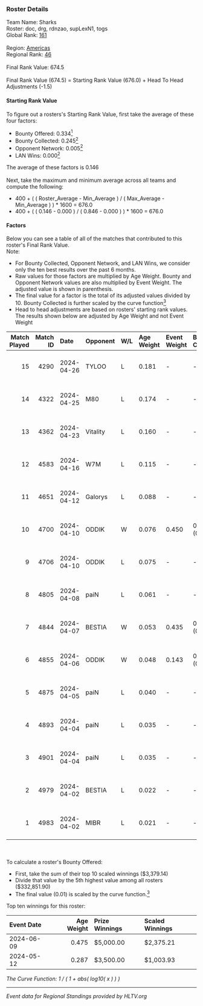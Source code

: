 ### Roster Details<br />
Team Name: Sharks<br />
Roster: doc, drg, rdnzao, supLexN1, togs<br />
Global Rank: [161](../../standings_global_2024_09_26.md)<br />
<br />
Region: [Americas]( ../../standings_americas_2024_09_26.md)<br />
Regional Rank: [46]( ../../standings_americas_2024_09_26.md)<br />
<br />
Final Rank Value:  674.5<br />
<br />
Final Rank Value (674.5) = Starting Rank Value (676.0) + Head To Head Adjustments (-1.5)<br />

#### Starting Rank Value<br />
To figure out a rosters's Starting Rank Value, first take the average of these four factors:<br />
- Bounty Offered: 0.334[<sup>1</sup>](#table2)
- Bounty Collected: 0.245[<sup>2</sup>](#table1)
- Opponent Network: 0.005[<sup>2</sup>](#table1)
- LAN Wins: 0.000[<sup>2</sup>](#table1)

The average of these factors is 0.146<br />
<br />
Next, take the maximum and minimum average across all teams and compute the following:<br />
- 400 + ( ( Roster_Average - Min_Average ) / ( Max_Average - Min_Average ) ) * 1600 = 676.0
- 400 + ( ( 0.146 - 0.000 ) / ( 0.846 - 0.000 ) ) * 1600 = 676.0


#### Factors<br />
Below you can see a table of all of the matches that contributed to this roster's Final Rank Value.<br />
Note:<br />

- For Bounty Collected, Opponent Network, and LAN Wins, we consider only the ten best results over the past 6 months.
- Raw values for those factors are multiplied by Age Weight. Bounty and Opponent Network values are also multiplied by Event Weight. The adjusted value is shown in parenthesis.
- The final value for a factor is the total of its adjusted values divided by 10. Bounty Collected is further scaled by the curve function[<sup>3</sup>](#curveFunction)
- Head to head adjustments are based on rosters' starting rank values. The results shown below are adjusted by Age Weight and not Event Weight
<span id="table1"></span><br />


| Match Played | Match ID | Date       | Opponent | W/L | Age Weight | Event Weight | Bounty Collected | Opponent Network | LAN Wins  | H2H Adj. | Roster                            |
| -: | -: | :- | :- | :- | :- | :- | :- | :- | :- | -: | :- |
|           15 |     4290 | 2024-04-26 | TYLOO    | L   | 0.181      | -            | -                | -                | -         |    -2.94 | doc, drg, rdnzao, supLexN1, togs  |
|           14 |     4322 | 2024-04-25 | M80      | L   | 0.174      | -            | -                | -                | -         |    -0.17 | doc, drg, rdnzao, supLexN1, togs  |
|           13 |     4362 | 2024-04-23 | Vitality | L   | 0.160      | -            | -                | -                | -         |    -0.01 | doc, drg, rdnzao, supLexN1, togs  |
|           12 |     4583 | 2024-04-16 | W7M      | L   | 0.115      | -            | -                | -                | -         |    -1.48 | doc, drg, rdnzao, supLexN1, togs  |
|           11 |     4651 | 2024-04-12 | Galorys  | L   | 0.088      | -            | -                | -                | -         |    -1.38 | doc, drg, rdnzao, supLexN1, togs  |
|           10 |     4700 | 2024-04-10 | ODDIK    | W   | 0.076      | 0.450        | 0.155 (0.005)    | 0.760 (0.026)    | 0 (0.000) |     2.15 | doc, drg, lukiz, rdnzao, supLexN1 |
|            9 |     4706 | 2024-04-10 | ODDIK    | L   | 0.075      | -            | -                | -                | -         |    -0.23 | doc, drg, lukiz, rdnzao, supLexN1 |
|            8 |     4805 | 2024-04-08 | paiN     | L   | 0.061      | -            | -                | -                | -         |    -0.01 | doc, drg, rdnzao, supLexN1, togs  |
|            7 |     4844 | 2024-04-07 | BESTIA   | W   | 0.053      | 0.435        | 0.084 (0.002)    | 0.813 (0.019)    | 0 (0.000) |     1.33 | doc, drg, rdnzao, supLexN1, togs  |
|            6 |     4855 | 2024-04-06 | ODDIK    | W   | 0.048      | 0.143        | 0.155 (0.001)    | 0.760 (0.005)    | 0 (0.000) |     1.36 | doc, drg, gafolo, supLexN1, togs  |
|            5 |     4875 | 2024-04-05 | paiN     | L   | 0.040      | -            | -                | -                | -         |    -0.01 | doc, drg, gafolo, supLexN1, togs  |
|            4 |     4893 | 2024-04-04 | paiN     | L   | 0.035      | -            | -                | -                | -         |    -0.01 | doc, drg, gafolo, supLexN1, togs  |
|            3 |     4901 | 2024-04-04 | paiN     | L   | 0.035      | -            | -                | -                | -         |    -0.01 | doc, drg, gafolo, supLexN1, togs  |
|            2 |     4979 | 2024-04-02 | BESTIA   | L   | 0.022      | -            | -                | -                | -         |    -0.14 | doc, drg, rdnzao, supLexN1, togs  |
|            1 |     4983 | 2024-04-02 | MIBR     | L   | 0.021      | -            | -                | -                | -         |    -0.01 | doc, drg, rdnzao, supLexN1, togs  |

<br />
<span id="table2"></span><br />
To calculate a roster's Bounty Offered:<br />

- First, take the sum of their top 10 scaled winnings ($3,379.14)
- Divide that value by the 5th highest value among all rosters ($332,851.90)
- The final value (0.01) is scaled by the curve function.[<sup>3</sup>](#curveFunction)

Top ten winnings for this roster:<br />

| Event Date | Age Weight | Prize Winnings | Scaled Winnings |
| :- | -: | :- | :- |
| 2024-06-09 |      0.475 | $5,000.00      | $2,375.21       |
| 2024-05-12 |      0.287 | $3,500.00      | $1,003.93       |


<span id="curveFunction"></span>_The Curve Function: 1 / ( 1 + abs( log10( x ) ) )_<br />

---
_Event data for Regional Standings provided by HLTV.org_<br />

